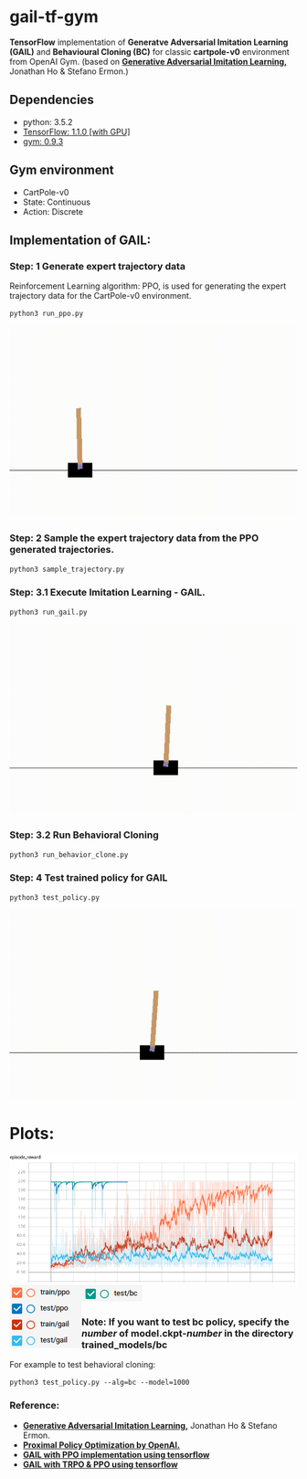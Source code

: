 # gail-tf-gym
**TensorFlow** implementation of **Generatve Adversarial Imitation Learning (GAIL)** and **Behavioural Cloning (BC)** for classic **cartpole-v0** environment from OpenAI Gym. (based on <a href="https://arxiv.org/abs/1606.03476"><b>Generative Adversarial Imitation Learning,</b></a> Jonathan Ho & Stefano Ermon.)

## Dependencies
- python: 3.5.2
- <a href="https://www.tensorflow.org/">TensorFlow: 1.1.0 [with GPU]</a>
- <a href="https://github.com/openai/gym">gym: 0.9.3 </a>

## Gym environment 
- CartPole-v0  
- State: Continuous 
- Action: Discrete 

## Implementation of GAIL:

### Step: 1 Generate expert trajectory data  
Reinforcement Learning algorithm: PPO, is used for generating the expert trajectory data for the CartPole-v0 environment.
```
python3 run_ppo.py
```
<p align= "center">
  <img src="gail(tf)4gym/gif/training_ppo.gif/">
</p>

### Step: 2 Sample the expert trajectory data from the PPO generated trajectories. 
```
python3 sample_trajectory.py
```
### Step: 3.1 Execute Imitation Learning - GAIL.  
```
python3 run_gail.py  
```
<p align= "center">
  <img src="gail(tf)4gym/gif/training_gail.gif/">
</p>

### Step: 3.2 Run Behavioral Cloning  
```
python3 run_behavior_clone.py 
```
### Step: 4 Test trained policy for GAIL
```
python3 test_policy.py
```
<p align= "center">
  <img src="gail(tf)4gym/gif/test_gail.gif/">
</p>

# Plots:

<p>
  <img src="gail(tf)4gym/gif/gail-ppo-bc.png/" align="center">
  <img src="gail(tf)4gym/gif/train&test_ppo_gail.png/" align="left">
  <img src="gail(tf)4gym/gif/test_bc.png/"> 
</p>


### Note: If you want to test bc policy, specify the _number_ of model.ckpt-_number_ in the directory trained_models/bc  
For example to test behavioral cloning:  
```
python3 test_policy.py --alg=bc --model=1000
```

### Reference:
- <a href="https://arxiv.org/abs/1606.03476"><b>Generative Adversarial Imitation Learning,</b></a> Jonathan Ho & Stefano Ermon.
- <a href="https://blog.openai.com/openai-baselines-ppo/"><b>Proximal Policy Optimization by OpenAI.</b></a> 
- <b><a href="https://github.com/uidilr/gail_ppo_tf">GAIL with PPO implementation using tensorflow</a></b> 
- <b><a href="https://github.com/andrewliao11/gail-tf">GAIL with TRPO & PPO using tensorflow</a></b> 
 
